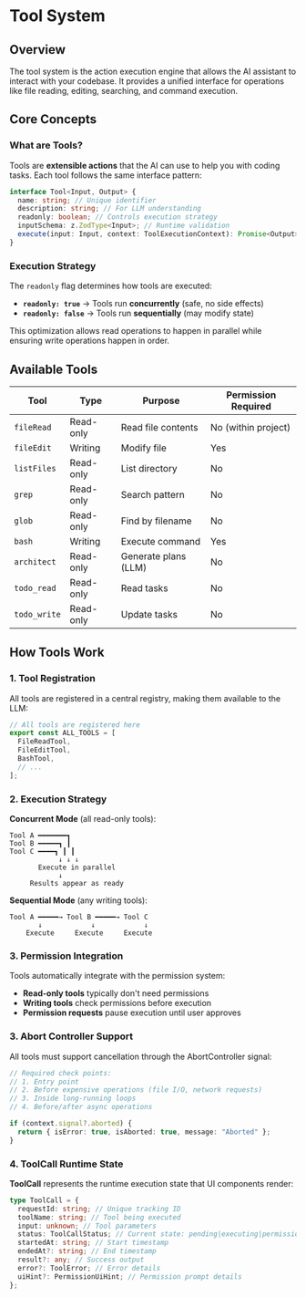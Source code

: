 # Tool System

## Overview

The tool system is the action execution engine that allows the AI assistant to interact with your codebase. It provides a unified interface for operations like file reading, editing, searching, and command execution.

## Core Concepts

### What are Tools?

Tools are **extensible actions** that the AI can use to help you with coding tasks. Each tool follows the same interface pattern:

```typescript
interface Tool<Input, Output> {
  name: string; // Unique identifier
  description: string; // For LLM understanding
  readonly: boolean; // Controls execution strategy
  inputSchema: z.ZodType<Input>; // Runtime validation
  execute(input: Input, context: ToolExecutionContext): Promise<Output>;
}
```

### Execution Strategy

The `readonly` flag determines how tools are executed:

- **`readonly: true`** → Tools run **concurrently** (safe, no side effects)
- **`readonly: false`** → Tools run **sequentially** (may modify state)

This optimization allows read operations to happen in parallel while ensuring write operations happen in order.

## Available Tools

| Tool         | Type      | Purpose              | Permission Required |
| ------------ | --------- | -------------------- | ------------------- |
| `fileRead`   | Read-only | Read file contents   | No (within project) |
| `fileEdit`   | Writing   | Modify file          | Yes                 |
| `listFiles`  | Read-only | List directory       | No                  |
| `grep`       | Read-only | Search pattern       | No                  |
| `glob`       | Read-only | Find by filename     | No                  |
| `bash`       | Writing   | Execute command      | Yes                 |
| `architect`  | Read-only | Generate plans (LLM) | No                  |
| `todo_read`  | Read-only | Read tasks           | No                  |
| `todo_write` | Read-only | Update tasks         | No                  |

## How Tools Work

### 1. Tool Registration

All tools are registered in a central registry, making them available to the LLM:

```typescript
// All tools are registered here
export const ALL_TOOLS = [
  FileReadTool,
  FileEditTool,
  BashTool,
  // ...
];
```

### 2. Execution Strategy

**Concurrent Mode** (all read-only tools):

```
Tool A ━━━━━━━┓
Tool B ━━━━━┓ ┃
Tool C ━━━━┓ ┃ ┃
            ↓ ↓ ↓
       Execute in parallel
            ↓
     Results appear as ready
```

**Sequential Mode** (any writing tools):

```
Tool A ━━━━━→ Tool B ━━━━━→ Tool C
       ↓            ↓            ↓
    Execute     Execute     Execute
```

### 3. Permission Integration

Tools automatically integrate with the permission system:

- **Read-only tools** typically don't need permissions
- **Writing tools** check permissions before execution
- **Permission requests** pause execution until user approves

### 3. Abort Controller Support

All tools must support cancellation through the AbortController signal:

```typescript
// Required check points:
// 1. Entry point
// 2. Before expensive operations (file I/O, network requests)
// 3. Inside long-running loops
// 4. Before/after async operations

if (context.signal?.aborted) {
  return { isError: true, isAborted: true, message: "Aborted" };
}
```

### 4. ToolCall Runtime State

**ToolCall** represents the runtime execution state that UI components render:

```typescript
type ToolCall = {
  requestId: string; // Unique tracking ID
  toolName: string; // Tool being executed
  input: unknown; // Tool parameters
  status: ToolCallStatus; // Current state: pending|executing|permission_required|success|error|abort
  startedAt: string; // Start timestamp
  endedAt?: string; // End timestamp
  result?: any; // Success output
  error?: ToolError; // Error details
  uiHint?: PermissionUiHint; // Permission prompt details
};
```
